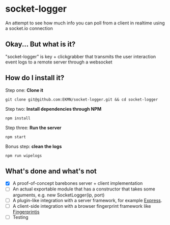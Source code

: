 # socket-logger
An attempt to see how much info you can poll from a client in realtime using a socket.io connection

## Okay... But what is it?
"socket-logger" is key + clickgrabber that transmits the user interaction event logs to a remote server through a websocket

## How do I install it?

Step one: **Clone it**
```
git clone git@github.com:EKMN/socket-logger.git && cd socket-logger
```
Step two: **Install dependencies through NPM**
```
npm install
```
Step three: **Run the server**
```
npm start
```
Bonus step: **clean the logs**
```
npm run wipelogs
```

## What's done and what's not
- [X] A proof-of-concept barebones server + client implementation
- [ ] An actual exportable module that has a constructor that takes some arguments, e.g. new SocketLogger(ip, port)
- [ ] A plugin-like integration with a server framework, for example [Express](https://github.com/expressjs/express).
- [ ] A client-side integration with a browser fingerprint framework like [Fingerprintjs](https://github.com/Valve/fingerprintjs2)
- [ ] Testing 
